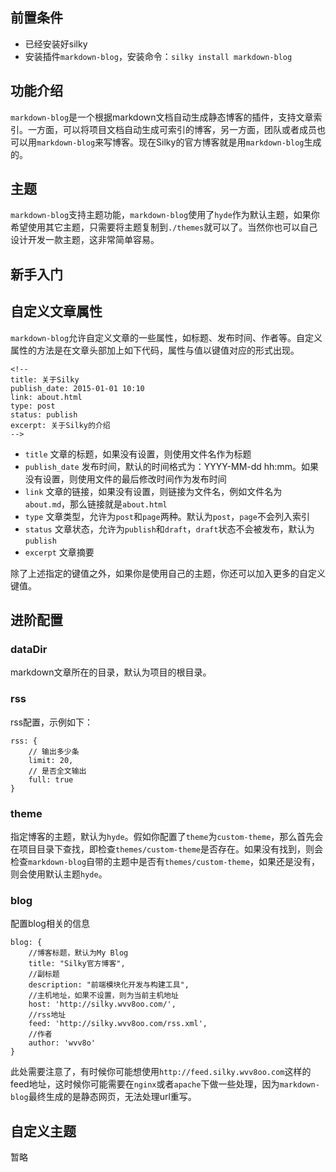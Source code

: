 <!--
title: Silky插件之markdown-blog
-->

## 前置条件

* 已经安装好silky
* 安装插件`markdown-blog`，安装命令：`silky install markdown-blog` 

## 功能介绍

`markdown-blog`是一个根据markdown文档自动生成静态博客的插件，支持文章索引。一方面，可以将项目文档自动生成可索引的博客，另一方面，团队或者成员也可以用`markdown-blog`来写博客。现在Silky的官方博客就是用`markdown-blog`生成的。

## 主题

`markdown-blog`支持主题功能，`markdown-blog`使用了`hyde`作为默认主题，如果你希望使用其它主题，只需要将主题复制到`./themes`就可以了。当然你也可以自己设计开发一款主题，这非常简单容易。

## 新手入门

## 自定义文章属性

`markdown-blog`允许自定义文章的一些属性，如标题、发布时间、作者等。自定义属性的方法是在文章头部加上如下代码，属性与值以键值对应的形式出现。

	<!--
	title: 关于Silky
	publish_date: 2015-01-01 10:10
	link: about.html
	type: post
	status: publish
	excerpt: 关于Silky的介绍
	-->
	
* `title` 文章的标题，如果没有设置，则使用文件名作为标题
* `publish_date` 发布时间，默认的时间格式为：YYYY-MM-dd hh:mm。如果没有设置，则使用文件的最后修改时间作为发布时间
* `link` 文章的链接，如果没有设置，则链接为文件名，例如文件名为`about.md`，那么链接就是`about.html`
* `type` 文章类型，允许为`post`和`page`两种。默认为`post`，`page`不会列入索引
* `status` 文章状态，允许为`publish`和`draft`，`draft`状态不会被发布，默认为`publish`
* `excerpt` 文章摘要

除了上述指定的键值之外，如果你是使用自己的主题，你还可以加入更多的自定义键值。

## 进阶配置

### dataDir

markdown文章所在的目录，默认为项目的根目录。

### rss

rss配置，示例如下：

	rss: {
	    // 输出多少条
	    limit: 20,
	    // 是否全文输出
	    full: true
	}
	
### theme

指定博客的主题，默认为`hyde`。假如你配置了`theme`为`custom-theme`，那么首先会在项目目录下查找，即检查`themes/custom-theme`是否存在。如果没有找到，则会检查`markdown-blog`自带的主题中是否有`themes/custom-theme`，如果还是没有，则会使用默认主题`hyde`。
	
### blog

配置blog相关的信息
	
	blog: {
	    //博客标题，默认为My Blog
	    title: "Silky官方博客",
	    //副标题
	    description: "前端模块化开发与构建工具",
	    //主机地址，如果不设置，则为当前主机地址
	    host: 'http://silky.wvv8oo.com/',
	    //rss地址
	    feed: 'http://silky.wvv8oo.com/rss.xml',
	    //作者
	    author: 'wvv8o'
	}
	
此处需要注意了，有时候你可能想使用`http://feed.silky.wvv8oo.com`这样的feed地址，这时候你可能需要在`nginx`或者`apache`下做一些处理，因为`markdown-blog`最终生成的是静态网页，无法处理url重写。


## 自定义主题

暂略
